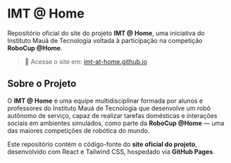 # IMT @ Home

Repositório oficial do site do projeto **IMT @ Home**, uma iniciativa do Instituto Mauá de Tecnologia voltada à participação na competição **RoboCup @Home**.

> 📌 Acesse o site em: [imt-at-home.github.io](https://imt-at-home.github.io)

## Sobre o Projeto

O **IMT @ Home** é uma equipe multidisciplinar formada por alunos e professores do Instituto Mauá de Tecnologia que desenvolve um robô autônomo de serviço, capaz de realizar tarefas domésticas e interações sociais em ambientes simulados, como parte da **RoboCup @Home** — uma das maiores competições de robótica do mundo.

Este repositório contém o código-fonte do **site oficial do projeto**, desenvolvido com React e Tailwind CSS, hospedado via **GitHub Pages**.

